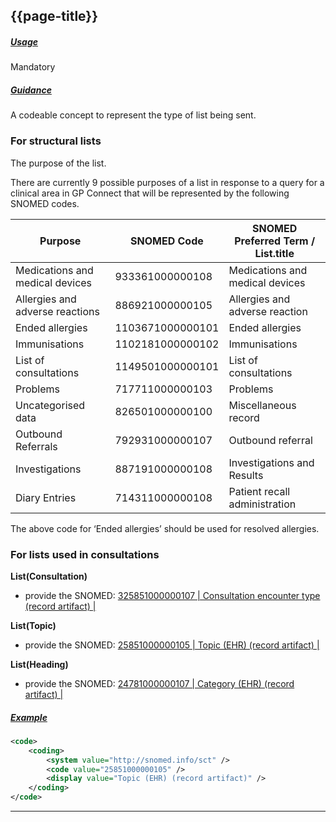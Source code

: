## {{page-title}}

<h5><ins>Usage</ins></h5>

<span class="mro-circle mandatory" title="Mandatory"></span> Mandatory

<h5><ins>Guidance</ins></h5>

A codeable concept to represent the type of list being sent.

### For structural lists

The purpose of the list.

There are currently 9 possible purposes of a list in response to a query for a clinical area in GP Connect that will be represented by the following SNOMED codes.

|Purpose|SNOMED Code|SNOMED Preferred Term / List.title|
|---|---|---|
|Medications and medical devices|933361000000108|Medications and medical devices|
|Allergies and adverse reactions|886921000000105|Allergies and adverse reaction|
|Ended allergies|1103671000000101|Ended allergies|
|Immunisations|1102181000000102|Immunisations|
|List of consultations|1149501000000101|List of consultations|
|Problems|717711000000103|Problems|
|Uncategorised data|826501000000100|Miscellaneous record|
|Outbound Referrals|792931000000107|Outbound referral|
|Investigations|887191000000108|Investigations and Results|
|Diary Entries|714311000000108|Patient recall administration|

The above code for ‘Ended allergies’ should be used for resolved allergies.

### For lists used in consultations

**List(Consultation)**

- provide the SNOMED: [325851000000107 | Consultation encounter type (record artifact) |](https://termbrowser.nhs.uk/?perspective=full&conceptId1=325851000000107)


**List(Topic)**

- provide the SNOMED: [25851000000105 | Topic (EHR) (record artifact) |](https://termbrowser.nhs.uk/?perspective=full&conceptId1=25851000000105)

**List(Heading)**

- provide the SNOMED: [24781000000107 | Category (EHR) (record artifact) |](https://termbrowser.nhs.uk/?perspective=full&conceptId1=24781000000107)


<h5><ins>Example</ins></h5>

```xml
<code>
    <coding>
        <system value="http://snomed.info/sct" />
        <code value="25851000000105" />
        <display value="Topic (EHR) (record artifact)" /> 
    </coding>
</code>
```

---